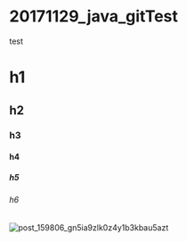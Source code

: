# 20171129_java_gitTest
<p>test</p>
<h1>h1</h1>
<h2>h2</h2>
<h3>h3</h3>
<h4>h4</h4>
<h5>h5</h5>
<h6>h6</h6>

![post_159806_gn5ia9zlk0z4y1b3kbau5azt](https://user-images.githubusercontent.com/5728999/34113450-1e1cf95a-e453-11e7-8a94-8a86fe389468.jpg)

